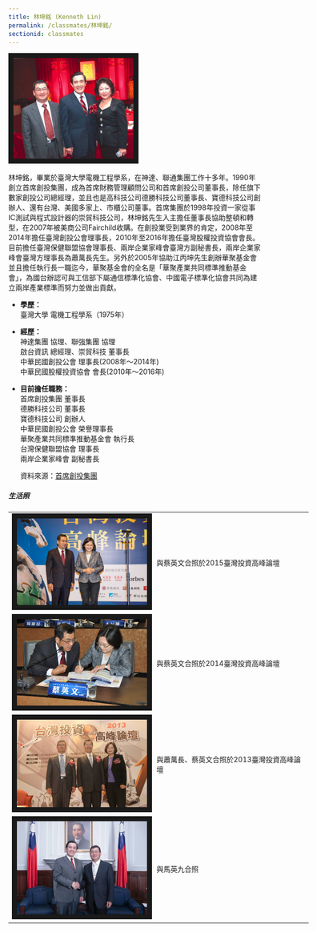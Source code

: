 ```yaml
---
title: 林坤銘 (Kenneth Lin)
permalink: /classmates/林坤銘/
sectionid: classmates
---
```


<img src="/img/林坤銘3.jpg"
     alt="林坤銘夫婦與馬前總統合照"
     width="240" border="10" />

林坤銘，畢業於臺灣大學電機工程學系，在神達、聯通集團工作十多年。1990年創立首席創投集團，成為首席財務管理顧問公司和首席創投公司董事長，除任旗下數家創投公司總經理，並且也是高科技公司德勝科技公司董事長、寶德科技公司創辦人、還有台灣、美國多家上、市櫃公司董事。首席集團於1998年投資一家從事IC測試與程式設計器的崇貿科技公司，林坤銘先生入主擔任董事長協助整頓和轉型，在2007年被美商公司Fairchild收購。在創投業受到業界的肯定，2008年至2014年擔任臺灣創投公會理事長，2010年至2016年擔任臺灣股權投資協會會長。目前擔任臺灣保健聯盟協會理事長、兩岸企業家峰會臺灣方副秘書長，兩岸企業家峰會臺灣方理事長為蕭萬長先生。另外於2005年協助江丙坤先生創辦華聚基金會並且擔任執行長一職迄今，華聚基金會的全名是「華聚產業共同標準推動基金會」，為國台辦認可與工信部下屬通信標準化協會、中國電子標準化協會共同為建立兩岸產業標準而努力並做出貢獻。

- **學歷：**  
  臺灣大學 電機工程學系（1975年）  
- **經歷：**  
  神達集團 協理、聯強集團 協理  
  啟台資訊 總經理、崇貿科技 董事長  
  中華民國創投公會 理事長(2008年～2014年)  
  中華民國股權投資協會 會長(2010年～2016年)  
- **目前擔任職務：**  
  首席創投集團 董事長  
  德勝科技公司 董事長  
  寶德科技公司 創辦人  
  中華民國創投公會 榮譽理事長  
  華聚產業共同標準推動基金會 執行長  
  台灣保健聯盟協會 理事長  
  兩岸企業家峰會 副秘書長  

  資料來源：[首席創投集團](http://www.premiervc.com.tw/cnetwork.htm)

##### 生活照

<table style="width: 600px">
  <tr>
   <td>
   <img src="/img/林坤銘1.jpg"
        alt="Photo of 林坤銘1"
        width="260" border="10" />
   </td>
   <td class="photo-text">
     與蔡英文合照於2015臺灣投資高峰論壇
   </td>
  </tr>
  <tr>
   <td>
   <img src="/img/林坤銘5.jpg"
        alt="Photo of 林坤銘5"
        width="260" border="10" />
   </td>
   <td class="photo-text">
     與蔡英文合照於2014臺灣投資高峰論壇
   </td>
  </tr>
  <tr>
   <td>
   <img src="/img/林坤銘2.jpg"
        alt="Photo of 林坤銘2"
        width="260" border="10" />
   </td>
   <td class="photo-text">
     與蕭萬長、蔡英文合照於2013臺灣投資高峰論壇
   </td>
  </tr>
  <tr>
   <td>
   <img src="/img/林坤銘4.jpg"
        alt="Photo of 林坤銘4"
        width="260" border="10" />
   </td>
   <td class="photo-text">
     與馬英九合照
   </td>
  </tr>
</table>

